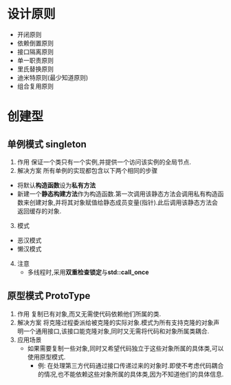 # 设计原则 
- 开闭原则
- 依赖倒置原则
- 接口隔离原则
- 单一职责原则
- 里氏替换原则
- 迪米特原则(最少知道原则)
- 组合复用原则
# 创建型
## 单例模式 singleton
1. 作用
   保证一个类只有一个实例,并提供一个访问该实例的全局节点.
2. 解决方案
所有单例的实现都包含以下两个相同的步骤
- 将默认**构造函数**设为**私有方法**
- 新建一个**静态构建方法**作为构造函数.第一次调用该静态方法会调用私有构造函数来创建对象,并将其对象赋值给静态成员变量(指针).此后调用该静态方法会返回缓存的对象.

3. 模式
- 恶汉模式
- 懒汉模式
4. 注意
   - 多线程时,采用**双重检查锁定**与**std::call_once**


## 原型模式 ProtoType
1. 作用
   复制已有对象,而又无需使代码依赖他们所属的类.
2. 解决方案
   将克隆过程委派给被克隆的实际对象.模式为所有支持克隆的对象声明一个通用接口,该接口能克隆对象,同时又无需将代码和对象所属类耦合.
3. 应用场景
   - 如果需要复制一些对象,同时又希望代码独立于这些对象所属的具体类,可以使用原型模式.
     - 例: 在处理第三方代码通过接口传递过来的对象时.即使不考虑代码耦合的情况,也不能依赖这些对象所属的具体类,因为不知道他们的具体信息. 